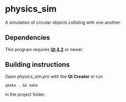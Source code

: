 # physics_sim
A simulation of circular objects colliding with one another.

## Dependencies
This program requires [**Qt 4.2**](https://www1.qt.io/download-open-source/) or newer.

## Building instructions
Open *physics_sim.pro* with the **Qt Creator** or run
```
qmake . && make
```
in the project folder.
